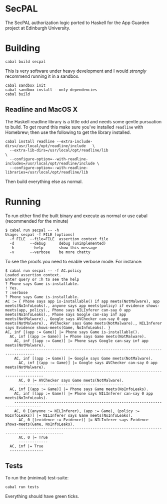 SecPAL
======

The SecPAL authorization logic ported to Haskell for the App Guarden project at Edinburgh University.

# Building

~~~{.sh}
cabal build secpal
~~~

This is very software under heavy development and I would *strongly* recommend running it in a sandbox.

~~~{.sh}
cabal sandbox init
cabal sandbox install --only-dependencies
cabal build
~~~

## Readline and MacOS X

The Haskell readline library is a little odd and needs some gentle pursuation to build.
To get round this make sure you've installed `readline` with Homebrew; then use the following to get the library installed.

~~~{.sh}
cabal install readline --extra-include-dirs=/usr/local/opt/readline/include   \
  --extra-lib-dirs=/usr/local/opt/readline/lib                                \
  --configure-option=--with-readline-includes=/usr/local/opt/readline/include \
  --configure-option=--with-readline-libraries=/usr/local/opt/readline/lib
~~~

Then build everything else as normal.

# Running 

To run either find the built binary and execute as normal or use cabal (recommended for the minute)

    $ cabal run secpal -- -h
    Usage: secpal -f FILE [options]
      -f FILE  --file=FILE  assertion context file
      -d       --debug      debug (unimplemented)
      -h       --help       show this message
      -v       --verbose    be more chatty

To see the proofs you need to enable verbose mode.
For instance:

    $ cabal run secpal -- -f AC.policy
    Loaded assertion context.
    Enter query or :h to see the help
    ? Phone says Game is-installable.
    ! Yes.
    ? :verbose
    ? Phone says Game is-installable.
    AC := { Phone says app is-installable() if app meets(NotMalware), app meets(NoInfoLeaks)., anyone says app meets(policy) if evidence shows-meets(app, policy)., Phone says NILInferer can-say 0 app meets(NoInfoLeaks)., Phone says Google can-say inf app meets(NotMalware)., Google says AVChecker can-say 0 app meets(NotMalware)., AVChecker says Game meets(NotMalware)., NILInferer says Evidence shows-meets(Game, NoInfoLeaks). }
    AC, inf [(app := Game)] |= Phone says Game is-installable().
      AC, inf [(app := Game)] |= Phone says Game meets(NotMalware).
        AC, inf [(app := Game)] |= Phone says Google can-say inf app meets(NotMalware).
        -------------------------------------------------------------------------------
        AC, inf [(app := Game)] |= Google says Game meets(NotMalware).
          AC, inf [(app := Game)] |= Google says AVChecker can-say 0 app meets(NotMalware).
          ---------------------------------------------------------------------------------
          AC, 0 |= AVChecker says Game meets(NotMalware).
          -----------------------------------------------
      AC, inf [(app := Game)] |= Phone says Game meets(NoInfoLeaks).
        AC, inf [(app := Game)] |= Phone says NILInferer can-say 0 app meets(NoInfoLeaks).
        ----------------------------------------------------------------------------------
        AC, 0 [(anyone := NILInferer), (app := Game), (policy := NoInfoLeaks)] |= NILInferer says Game meets(NoInfoLeaks).
          AC, 0 [(evidence := Evidence)] |= NILInferer says Evidence shows-meets(Game, NoInfoLeaks).
          ------------------------------------------------------------------------------------------
          AC, 0 |= True
          -------------
      AC, inf |= True
      ---------------


## Tests

To run the (minimal) test-suite:

~~~{.sh}
cabal run tests
~~~

Everything should have green ticks.

